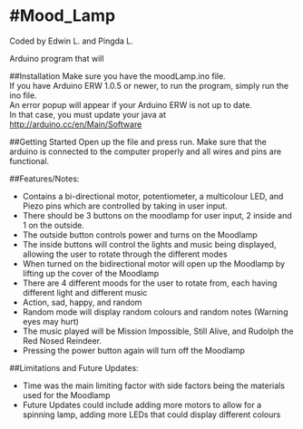 #Mood_Lamp
=========
Coded by Edwin L. and Pingda L.

Arduino program that will  

##Installation
 Make sure you have the moodLamp.ino file.  
If you have Arduino ERW 1.0.5  or newer, to run the program, simply run the ino file.  
An error popup will appear if your Arduino ERW is not up to date.  
In that case, you must update your java at http://arduino.cc/en/Main/Software

##Getting Started
 Open up the file and press run. Make sure that the arduino is connected to the computer properly and all wires and pins are functional.
 
##Features/Notes:
* Contains a bi-directional motor, potentiometer, a multicolour LED, and Piezo pins which are controlled by taking in user input. 
*	There should be 3 buttons on the moodlamp for user input, 2 inside and 1 on the outside. 
 * The outside button controls power and turns on the Moodlamp
 * The inside buttons will control the lights and music being displayed, allowing the user to rotate through the different modes
*	When turned on the bidirectional motor will open up the Moodlamp by lifting up the cover of the Moodlamp
*	There are 4 different moods for the user to rotate from, each having different light and different music
 * Action, sad, happy, and random
* Random mode will display random colours and random notes (Warning eyes may hurt)
* The music played will be Mission Impossible, Still Alive, and Rudolph the Red Nosed Reindeer.
* Pressing the power button again will turn off the Moodlamp
      
##Limitations and Future Updates: 
* Time was the main limiting factor with side factors being the materials used for the Moodlamp
* Future Updates could include adding more motors to allow for a spinning lamp, adding more LEDs that could display different colours

